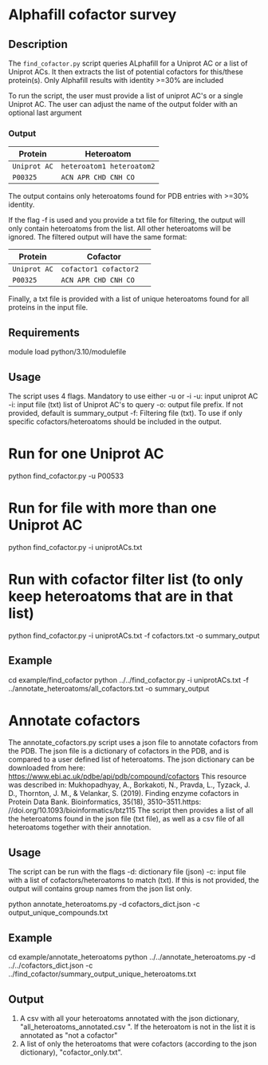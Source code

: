 # **Alphafill cofactor survey**

## **Description**  
The `find_cofactor.py` script queries ALphafill for a Uniprot AC or a list of Uniprot ACs. It then extracts the list of potential cofactors for this/these protein(s). 
Only Alphafill results with identity >=30% are included

To run the script, the user must provide a list of uniprot AC's or a single Uniprot AC.
The user can adjust the name of the output folder with an optional last argument

### **Output**
| Protein          | Heteroatom                |
|------------------|---------------------------|
| `Uniprot AC`     | `heteroatom1 heteroatom2` |
| `P00325` 	   | `ACN APR CHD CNH CO`      |

The output contains only heteroatoms found for PDB entries with >=30% identity. 


If the flag -f is used and you provide a txt file for filtering, the output will only contain heteroatoms from the list. All other heteroatoms will be ignored. 
The filtered output will have the same format:

| Protein          | Cofactor                |
|------------------|-------------------------|
| `Uniprot AC`     | `cofactor1 cofactor2  ` |
| `P00325`         | `ACN APR CHD CNH CO`    |



Finally, a txt file is provided with a list of unique heteroatoms found for all proteins in the input file. 


## **Requirements**
module load python/3.10/modulefile 

## **Usage**
The script uses 4 flags. Mandatory to use either -u or -i
-u: input uniprot AC
-i: input file (txt) list of Uniprot AC's to query
-o: output file prefix. If not provided, default is summary_output
-f: Filtering file (txt). To use if only specific cofactors/heteroatoms should be included in the output. 


# Run for one Uniprot AC
python find_cofactor.py -u P00533

# Run for file with more than one Uniprot AC
python find_cofactor.py -i uniprotACs.txt

# Run with cofactor filter list (to only keep heteroatoms that are in that list)
python find_cofactor.py -i uniprotACs.txt -f cofactors.txt -o summary_output



## **Example**
cd example/find_cofactor
python ../../find_cofactor.py -i uniprotACs.txt -f ../annotate_heteroatoms/all_cofactors.txt -o summary_output

# **Annotate cofactors**
The annotate_cofactors.py script uses a json file to annotate cofactors from the PDB. The json file is a dictionary of cofactors in the PDB, and is compared to a user defined list of heteroatoms. 
The json dictionary can be downloaded from here: https://www.ebi.ac.uk/pdbe/api/pdb/compound/cofactors
This resource was described in: Mukhopadhyay, A., Borkakoti, N., Pravda, L., Tyzack, J. D., Thornton, J. M., & Velankar, S. (2019). Finding enzyme cofactors in Protein Data Bank. Bioinformatics, 35(18), 3510–3511.https: //doi.org/10.1093/bioinformatics/btz115
The script then provides a list of all the heteroatoms found in the json file (txt file), as well as a csv file of all heteroatoms together with their annotation.


## **Usage**
The script can be run with the flags 
-d: dictionary file (json)
-c: input file with a list of cofactors/heteroatoms to match (txt). If this is not provided, the output will contains group names from the json list only.

python annotate_heteroatoms.py -d cofactors_dict.json -c output_unique_compounds.txt

## **Example** 
cd example/annotate_heteroatoms
python ../../annotate_heteroatoms.py -d ../../cofactors_dict.json -c ../find_cofactor/summary_output_unique_heteroatoms.txt


## **Output**
1) A csv with all your heteroatoms annotated with the json dictionary, "all_heteroatoms_annotated.csv ". If the heteroatom is not in the list it is annotated as "not a cofactor"  
2) A list of only the heteroatoms that were cofactors (according to the json dictionary), "cofactor_only.txt".  

